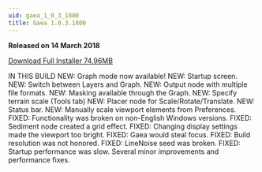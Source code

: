 ```yaml
---
uid: gaea_1_0_3_1800
title: Gaea 1.0.3.1800
---
```



**Released on 14 March 2018**

<a href="http://viridian.quadspinner.com/gaea/Gaea-EAP-1800.exe">Download Full Installer 74.96MB</a> <br>


<div class="release-note">

IN THIS BUILD
    NEW: Graph mode now available!
    NEW: Startup screen.
    NEW: Switch between Layers and Graph.
    NEW: Output node with multiple file formats.
    NEW: Masking available through the Graph.
    NEW: Specify terrain scale (Tools tab)
    NEW: Placer node for Scale/Rotate/Translate.
    NEW: Status bar.
    NEW: Manually scale viewport elements from Preferences.
    FIXED: Functionality was broken on non-English Windows versions.
    FIXED: Sediment node created a grid effect.
    FIXED: Changing display settings made the viewport too bright.
    FIXED: Gaea would steal focus.
    FIXED: Build resolution was not honored.
    FIXED: LineNoise seed was broken.
    FIXED: Startup performance was slow.
    Several minor improvements and performance fixes.

</div>
